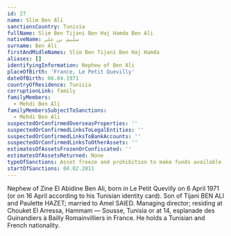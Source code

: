 ```yaml
---
id: 27
name: Slim Ben Ali
sanctionsCountry: Tunisia
fullName: Slim Ben Tijani Ben Haj Hamda Ben Ali
nativeName: سليم بن علي
surname: Ben Ali
firstAndMidleNames: Slim Ben Tijani Ben Haj Hamda
aliases: []
identifyingInformation: Nephew of Ben Ali
placeOfBirth: 'France, Le Petit Quevilly'
dateOfBirth: 06.04.1971
countryOfResidence: Tunisia
corruptionLink: family
familyMembers:
  - Mehdi Ben Ali
familyMembersSubjectToSanctions:
  - Mehdi Ben Ali
suspectedOrConfirmedOverseasProperties: ''
suspectedOrConfirmedLinksToLegalEntities: ''
suspectedOrConfirmedLinksToBankAccounts: ''
suspectedOrConfirmedLinksToOtherAssets: ''
estimatesOfAssetsFrozenOrConfiscated: ''
estimatesOfAssetsReturned: None
typeOfSanctions: Asset freeze and prohibition to make funds available
startOfSanctions: 04.02.2011
---
```

Nephew of Zine El Abidine Ben Ali, born in Le Petit Quevilly on 6 April 1971 (or 
on 16 April according to his Tunisian identity card). Son of Tijani BEN ALI and 
Paulette HAZET; married to Amel SAIED. Managing director; residing at Chouket El 
Arressa, Hammam — Sousse, Tunisia or at 14, esplanade des Guinandiers à Bailly 
Romainvilliers in France. He holds a Tunisian and French nationality. 
